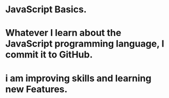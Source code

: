 # JavaScript Basics.
# Whatever I learn about the JavaScript programming language, I commit it to GitHub.
# i am improving skills and learning new Features.

